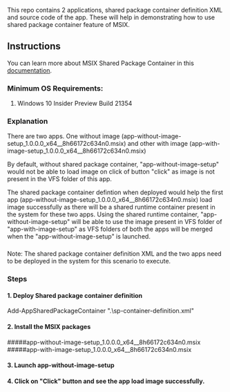 This repo contains 2 applications, shared package container definition XML and source code of the app. These will help in demonstrating 
how to use shared package container feature of MSIX.

## Instructions
You can learn more about MSIX Shared Package Container in this [documentation](https://learn.microsoft.com/en-us/windows/msix/manage/shared-package-container).

### Minimum OS Requirements:
1. Windows 10 Insider Preview Build 21354

### Explanation 
There are two apps. One without image (app-without-image-setup_1.0.0.0_x64__8h66172c634n0.msix) and 
other with image (app-with-image-setup_1.0.0.0_x64__8h66172c634n0.msix)

By default, without shared package container, "app-without-image-setup" would not be able to load image on click of button "click" as image is not present in the VFS folder of this app.

The shared package container defintion when deployed would help the first app (app-without-image-setup_1.0.0.0_x64__8h66172c634n0.msix) load image successfully as there will be a shared runtime container present in the system for these two apps. Using the shared runtime container, "app-without-image-setup" will be able to use the image present in VFS folder of "app-with-image-setup" as VFS folders of both the apps will be merged when the "app-without-image-setup" is launched.
### 
Note: The shared package container definition XML and the two apps need to be deployed in the system for this scenario to execute.

### Steps
#### 1. Deploy Shared package container definition
Add-AppSharedPackageContainer ".\sp-container-definition.xml"
#### 2. Install the MSIX packages
#####app-without-image-setup_1.0.0.0_x64__8h66172c634n0.msix
#####app-with-image-setup_1.0.0.0_x64__8h66172c634n0.msix
#### 3. Launch app-without-image-setup
#### 4. Click on "Click" button and see the app load image successfully.
